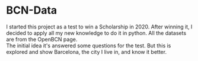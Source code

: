 # BCN-Data

I started this project as a test to win a Scholarship in 2020. After winning it, I decided to apply all my new knowledge to do it in python. 
All the datasets are from the OpenBCN page.  
The initial idea it's answered some questions for the test. But this is explored and show Barcelona, the city I live in, and know it better. 
